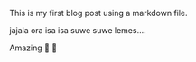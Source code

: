 This is my first blog post using a markdown file.

jajala ora isa isa suwe suwe  lemes.... 

Amazing 🚀 🚀 
